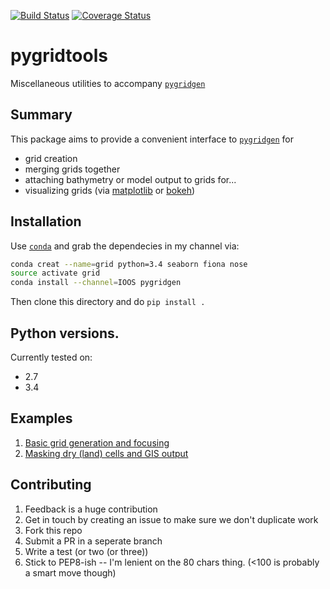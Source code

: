[![Build Status](https://travis-ci.org/Geosyntec/pygridtools.svg?branch=master)](https://travis-ci.org/Geosyntec/pygridtools)
[![Coverage Status](https://coveralls.io/repos/Geosyntec/pygridtools/badge.svg)](https://coveralls.io/r/Geosyntec/pygridtools)

# pygridtools
Miscellaneous utilities to accompany [`pygridgen`](https://github.com/hetland/pygridgen)

## Summary
This package aims to provide a convenient interface to
[`pygridgen`](https://github.com/hetland/pygridgen) for
  + grid creation
  + merging grids together
  + attaching bathymetry or model output to grids for...
  + visualizing grids (via [matplotlib](www.matplotlib.org) or
    [bokeh](http://bokeh.pydata.org/en/latest/))

## Installation
Use [`conda`](http://conda.pydata.org/) and grab the dependecies
in my channel via:

```bash
conda creat --name=grid python=3.4 seaborn fiona nose 
source activate grid
conda install --channel=IOOS pygridgen
```

Then clone this directory and do `pip install .`

## Python versions.
Currently tested on:
  - 2.7
  - 3.4

## Examples
  1. [Basic grid generation and focusing](http://nbviewer.ipython.org/github/phobson/pygridtools/blob/master/examples/1%20-%20Gridgen%20Basics.ipynb)
  2. [Masking dry (land) cells and GIS output](http://nbviewer.ipython.org/github/phobson/pygridtools/blob/master/examples/2%20-%20Shapefiles%20and%20masking%20cells.ipynb)


## Contributing
  1. Feedback is a huge contribution
  2. Get in touch by creating an issue to make sure we
     don't duplicate work
  3. Fork this repo
  4. Submit a PR in a seperate branch
  5. Write a test (or two (or three))
  6. Stick to PEP8-ish -- I'm lenient on the 80 chars thing.
     (<100 is probably a smart move though)

